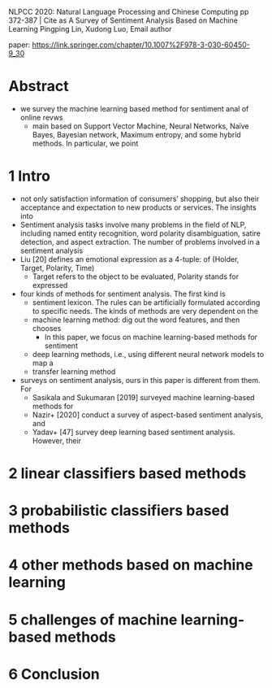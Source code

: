 NLPCC 2020: Natural Language Processing and Chinese Computing pp 372-387 | Cite as
A Survey of Sentiment Analysis Based on Machine Learning
Pingping Lin, Xudong Luo, Email author

paper: https://link.springer.com/chapter/10.1007%2F978-3-030-60450-9_30

# Abstract

* we survey the machine learning based method for sentiment anal of online revws
  * main based on Support Vector Machine, Neural Networks, Naïve Bayes, Bayesian
    network, Maximum entropy, and some hybrid methods. In particular, we point

# 1 Intro

* not only satisfaction information of consumers’ shopping, but also their
  acceptance and expectation to new products or services. The insights into
* Sentiment analysis tasks involve many problems in the field of NLP, including
  named entity recognition, word polarity disambiguation, satire detection, and
  aspect extraction. The number of problems involved in a sentiment analysis
* Liu [20] defines an emotional expression as a 4-tuple: of (Holder, Target,
  Polarity, Time)
  * Target refers to the object to be evaluated, Polarity stands for expressed
* four kinds of methods for sentiment analysis. The first kind is
  * sentiment lexicon. The rules can be artificially formulated
    according to specific needs. The kinds of methods are very dependent on the
  * machine learning method: dig out the word features, and then chooses
    * In this paper, we focus on machine learning-based methods for sentiment
  * deep learning methods, i.e., using different neural network models to map a
  * transfer learning method
* surveys on sentiment analysis, ours in this paper is different from them. For
  * Sasikala and Sukumaran [2019] surveyed machine learning-based methods for
  * Nazir+ [2020] conduct a survey of aspect-based sentiment analysis, and
  * Yadav+ [47] survey deep learning based sentiment analysis. However, their

# 2 linear classifiers based methods

# 3 probabilistic classifiers based methods

# 4 other methods based on machine learning

# 5 challenges of machine learning-based methods

# 6 Conclusion
